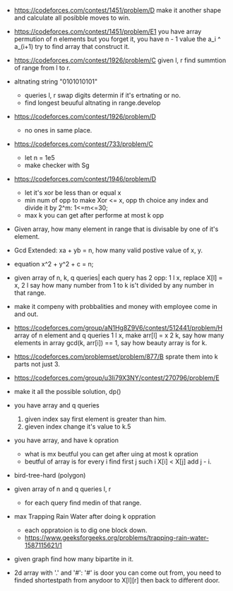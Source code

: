 
- https://codeforces.com/contest/1451/problem/D
  make it another shape and calculate all posibble moves to win.

- https://codeforces.com/contest/1451/problem/E1
    you have array permution of n elements but you forget it, you have n - 1 value the a_i ^ a_(i+1) try to find array that construct it.

- https://codeforces.com/contest/1926/problem/C
    given l, r find summtion of range from l to r.

- altnating string "0101010101"
  - queries l, r swap digits determin if it's ertnating or no.
  - find longest beuuful altnating in range.develop

- https://codeforces.com/contest/1926/problem/D
  - no ones in same place.

- https://codeforces.com/contest/733/problem/C
  - let n = 1e5
  - make checker with Sg

- https://codeforces.com/contest/1946/problem/D
  - let it's xor be less than or equal x
  - min num of opp to make Xor <= x, opp th choice any index and divide it by 2^m: 1<=m<=30;
  - max k you can get after performe at most k opp

- Given array, how many element in range that is divisable by one of it's element.

- Gcd Extended: xa + yb = n, how many valid postive value of x, y.

- equation x^2 + y^2 + c = n;

- given array of n, k, q queries| each query has 2 opp: 1 l x, replace X[l] = x, 2 l  say how many number from 1 to k is't divided by any number in that range.
- make it compeny with probbalities and money with employee come in and out.

- https://codeforces.com/group/aN1Hg8Z9V6/contest/512441/problem/H
 array of n element and q queries
 1 l x, make arr[l] = x
 2 k, say how many elements in array gcd(k, arr[i]) == 1, say how beauty array is for k.

- https://codeforces.com/problemset/problem/877/B
  sprate them into k parts not just 3.

-   https://codeforces.com/group/u3Ii79X3NY/contest/270796/problem/E 
  - make it all the possible solution, dp()

- you have array and q queries
  1.  given index say first element is greater than him.
  2.  gieven index change it's value to k.5

- you have array, and have k opration
  - what is mx beutful you can get after uing at most k opration
  - beutful of array is for every i find first j such i X[i] < X[j] add j - i.

- bird-tree-hard (polygon)

- given array of n and q queries l, r
  - for each query find medin of that range.

- max Trapping Rain Water after doing k oppration
  - each oppratoion is to dig one block down.
  - https://www.geeksforgeeks.org/problems/trapping-rain-water-1587115621/1

- given graph find how many bipartite in it.

- 2d array with '.' and '#':
  '#' is door you can come out from,
  you need to finded shortestpath from anydoor to X[l][r] then back to different door.

